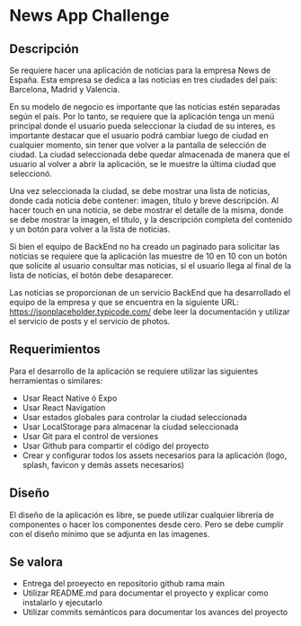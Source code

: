 # News App Challenge

## Descripción

Se requiere hacer una aplicación de noticias para la empresa News de España. Esta empresa se dedica a las noticias en tres ciudades del país: Barcelona, Madrid y Valencia.

En su modelo de negocio es importante que las noticias estén separadas según el país. Por lo tanto, se requiere que la aplicación tenga un menú principal donde el usuario pueda seleccionar la ciudad de su interes, es importante destacar que el usuario podrá cambiar luego de ciudad en cualquier momento, sin tener que volver a la pantalla de selección de ciudad. La ciudad seleccionada debe quedar almacenada de manera que el usuario al volver a abrir la aplicación, se le muestre la última ciudad que seleccionó.

Una vez seleccionada la ciudad, se debe mostrar una lista de noticias, donde cada noticia debe contener: imagen, título y breve descripción. Al hacer touch en una noticia, se debe mostrar el detalle de la misma, donde se debe mostrar la imagen, el título, y la descripción completa del contenido y un botón para volver a la lista de noticias.

Si bien el equipo de BackEnd no ha creado un paginado para solicitar las noticias se requiere que la aplicación las muestre de 10 en 10 con un botón que solicite al usuario consultar mas noticias, si el usuario llega al final de la lista de noticias, el botón debe desaparecer.

Las noticias se proporcionan de un servicio BackEnd que ha desarrollado el equipo de la empresa y que se encuentra en la siguiente URL: https://jsonplaceholder.typicode.com/ debe leer la documentación y utilizar el servicio de posts y el servicio de photos.

## Requerimientos

Para el desarrollo de la aplicación se requiere utilizar las siguientes herramientas o similares:
- Usar React Native ó Expo
- Usar React Navigation
- Usar estados globales para controlar la ciudad seleccionada
- Usar LocalStorage para almacenar la ciudad seleccionada
- Usar Git para el control de versiones
- Usar Github para compartir el código del proyecto
- Crear y configurar todos los assets necesarios para la aplicación (logo, splash, favicon y demás assets necesarios)

## Diseño

El diseño de la aplicación es libre, se puede utilizar cualquier librería de componentes o hacer los componentes desde cero. Pero se debe cumplir con el diseño mínimo que se adjunta en las imagenes.

## Se valora

- Entrega del proeyecto en repositorio github rama main
- Utilizar README.md para documentar el proyecto y explicar como instalarlo y ejecutarlo
- Utilizar commits semánticos para documentar los avances del proyecto